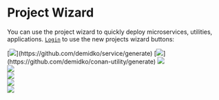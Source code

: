 # Project Wizard
You can use the project wizard to quickly deploy microservices, utilities, applications. 
[`Login`](https://github.com/login) to use the new projects wizard buttons: 

[![](https://img.shields.io/badge/Microservice%20(Kotlin,%20Java)-EA7100?style=for-the-badge&logo=java)](https://github.com/demidko/service/generate)  
[![](https://img.shields.io/badge/Command%20line%20utility%20(C++,%20Conan)-003E54?style=for-the-badge&logo=cmake)](https://github.com/demidko/conan-utility/generate)  
[![](https://img.shields.io/badge/utility(vcpkg)-003E54?style=for-the-badge&logo=cmake)](https://github.com/demidko/vcpkg-utility/generate)   
[![](https://img.shields.io/badge/android-darkgreen?style=for-the-badge&logo=android)](https://github.com/demidko/android/generate)  
[![](https://img.shields.io/badge/desktop-darkblue?style=for-the-badge&logo=kotlin)](https://github.com/demidko/desktop/generate)  
[![](https://img.shields.io/badge/library-EA7100?style=for-the-badge&logo=java)](https://github.com/demidko/library/generate)  
[![](https://img.shields.io/badge/telegram-blue?style=for-the-badge&logo=telegram)](https://github.com/demidko/telegram/generate)  
